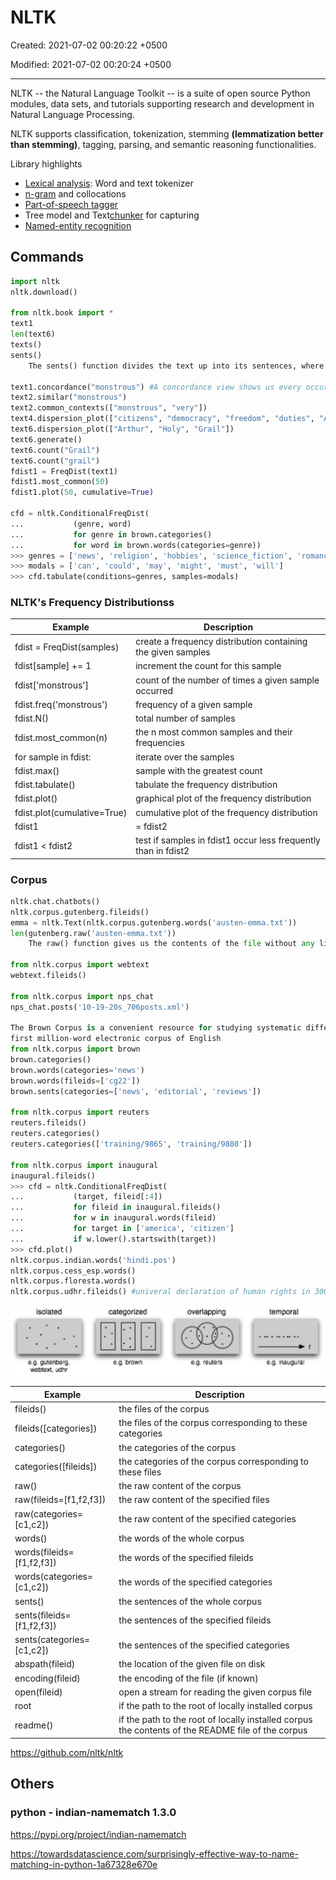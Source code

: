 # NLTK

Created: 2021-07-02 00:20:22 +0500

Modified: 2021-07-02 00:20:24 +0500

---

NLTK -- the Natural Language Toolkit -- is a suite of open source Python modules, data sets, and tutorials supporting research and development in Natural Language Processing.

NLTK supports classification, tokenization, stemming **(lemmatization better than stemming)**, tagging, parsing, and semantic reasoning functionalities.

Library highlights

- [Lexical analysis](https://en.wikipedia.org/wiki/Lexical_analysis): Word and text tokenizer
- [n-gram](https://en.wikipedia.org/wiki/N-gram) and collocations
- [Part-of-speech tagger](https://en.wikipedia.org/wiki/Part-of-speech_tagging)
- Tree model and Text[chunker](https://en.wikipedia.org/wiki/Chunking_(computational_linguistics)) for capturing
- [Named-entity recognition](https://en.wikipedia.org/wiki/Named-entity_recognition)

## Commands

```python
import nltk
nltk.download()

from nltk.book import *
text1
len(text6)
texts()
sents()
    The sents() function divides the text up into its sentences, where each sentence is a list of words

text1.concordance("monstrous") #A concordance view shows us every occurrence of a given word, together with some context
text2.similar("monstrous")
text2.common_contexts(["monstrous", "very"])
text4.dispersion_plot(["citizens", "democracy", "freedom", "duties", "America"])
text6.dispersion_plot(["Arthur", "Holy", "Grail"])
text6.generate()
text6.count("Grail")
text6.count("grail")
fdist1 = FreqDist(text1)
fdist1.most_common(50)
fdist1.plot(50, cumulative=True)

cfd = nltk.ConditionalFreqDist(
...           (genre, word)
...           for genre in brown.categories()
...           for word in brown.words(categories=genre))
>>> genres = ['news', 'religion', 'hobbies', 'science_fiction', 'romance', 'humor']
>>> modals = ['can', 'could', 'may', 'might', 'must', 'will']
>>> cfd.tabulate(conditions=genres, samples=modals)
```

### NLTK's Frequency Distributionss

| **Example**                 | **Description**                                                |
|--------------------------|----------------------------------------------|
| fdist = FreqDist(samples)   | create a frequency distribution containing the given samples   |
| fdist[sample] += 1        | increment the count for this sample                            |
| fdist['monstrous']      | count of the number of times a given sample occurred           |
| fdist.freq('monstrous')   | frequency of a given sample                                    |
| fdist.N()                   | total number of samples                                        |
| fdist.most_common(n)        | the n most common samples and their frequencies                |
| for sample in fdist:        | iterate over the samples                                       |
| fdist.max()                 | sample with the greatest count                                 |
| fdist.tabulate()            | tabulate the frequency distribution                            |
| fdist.plot()                | graphical plot of the frequency distribution                   |
| fdist.plot(cumulative=True) | cumulative plot of the frequency distribution                  |
| fdist1 |= fdist2           | update fdist1 with counts from fdist2                          |
| fdist1 < fdist2            | test if samples in fdist1 occur less frequently than in fdist2 |

### Corpus

```python
nltk.chat.chatbots()
nltk.corpus.gutenberg.fileids()
emma = nltk.Text(nltk.corpus.gutenberg.words('austen-emma.txt'))
len(gutenberg.raw('austen-emma.txt'))
    The raw() function gives us the contents of the file without any linguistic processing.

from nltk.corpus import webtext
webtext.fileids()

from nltk.corpus import nps_chat
nps_chat.posts('10-19-20s_706posts.xml')

The Brown Corpus is a convenient resource for studying systematic differences between genres, a kind of linguistic inquiry known as stylistics.
first million-word electronic corpus of English
from nltk.corpus import brown
brown.categories()
brown.words(categories='news')
brown.words(fileids=['cg22'])
brown.sents(categories=['news', 'editorial', 'reviews'])

from nltk.corpus import reuters
reuters.fileids()
reuters.categories()
reuters.categories(['training/9865', 'training/9880'])

from nltk.corpus import inaugural
inaugural.fileids()
>>> cfd = nltk.ConditionalFreqDist(
...           (target, fileid[:4])
...           for fileid in inaugural.fileids()
...           for w in inaugural.words(fileid)
...           for target in ['america', 'citizen']
...           if w.lower().startswith(target))
>>> cfd.plot()
nltk.corpus.indian.words('hindi.pos')
nltk.corpus.cess_esp.words()
nltk.corpus.floresta.words()
nltk.corpus.udhr.fileids() #univeral declaration of human rights in 300 languages
```

![image](media/NLP_NLTK-image1.jpeg)

| **Example**                 | **Description**                                                                                   |
|------------------------|------------------------------------------------|
| fileids()                   | the files of the corpus                                                                           |
| fileids([categories])     | the files of the corpus corresponding to these categories                                         |
| categories()                | the categories of the corpus                                                                      |
| categories([fileids])     | the categories of the corpus corresponding to these files                                         |
| raw()                       | the raw content of the corpus                                                                     |
| raw(fileids=[f1,f2,f3])   | the raw content of the specified files                                                            |
| raw(categories=[c1,c2])   | the raw content of the specified categories                                                       |
| words()                     | the words of the whole corpus                                                                     |
| words(fileids=[f1,f2,f3]) | the words of the specified fileids                                                                |
| words(categories=[c1,c2]) | the words of the specified categories                                                             |
| sents()                     | the sentences of the whole corpus                                                                 |
| sents(fileids=[f1,f2,f3]) | the sentences of the specified fileids                                                            |
| sents(categories=[c1,c2]) | the sentences of the specified categories                                                         |
| abspath(fileid)             | the location of the given file on disk                                                            |
| encoding(fileid)            | the encoding of the file (if known)                                                               |
| open(fileid)                | open a stream for reading the given corpus file                                                   |
| root                        | if the path to the root of locally installed corpus                                               |
| readme()                    | if the path to the root of locally installed corpus the contents of the README file of the corpus |

<https://github.com/nltk/nltk>

## Others

### python - indian-namematch 1.3.0

<https://pypi.org/project/indian-namematch>

<https://towardsdatascience.com/surprisingly-effective-way-to-name-matching-in-python-1a67328e670e>
